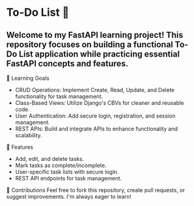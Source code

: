 # To-Do List 📝

Welcome to my FastAPI learning project! This repository focuses on building a functional To-Do List application while practicing essential FastAPI concepts and features.
---

🎯 Learning Goals

- CRUD Operations: Implement Create, Read, Update, and Delete functionality for task management.
- Class-Based Views: Utilize Django's CBVs for cleaner and reusable code.
- User Authentication: Add secure login, registration, and session management.
- REST APIs: Build and integrate APIs to enhance functionality and scalability.

🌟 Features

- Add, edit, and delete tasks.
- Mark tasks as complete/incomplete.
- User-specific task lists with secure login.
- REST API endpoints for task management.

🤝 Contributions
Feel free to fork this repository, create pull requests, or suggest improvements. I'm always eager to learn!
